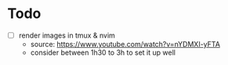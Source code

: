 # Todo

- [ ] render images in tmux & nvim
  - source: https://www.youtube.com/watch?v=nYDMXI-yFTA
  - consider between 1h30 to 3h to set it up well
